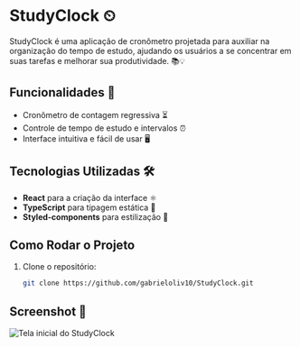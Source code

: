 # StudyClock ⏲

StudyClock é uma aplicação de cronômetro projetada para auxiliar na organização do tempo de estudo, ajudando os usuários a se concentrar em suas tarefas e melhorar sua produtividade. 📚💡

## Funcionalidades 🚀

- Cronômetro de contagem regressiva ⏳
- Controle de tempo de estudo e intervalos ⏰
- Interface intuitiva e fácil de usar 🖥️

## Tecnologias Utilizadas 🛠️

- **React** para a criação da interface ⚛️
- **TypeScript** para tipagem estática 📝
- **Styled-components** para estilização 🎨

## Como Rodar o Projeto 

1. Clone o repositório:
   ```bash
   git clone https://github.com/gabrieloliv10/StudyClock.git

## Screenshot 📸
![Tela inicial do StudyClock](./public/images/studyclock-print.png)
